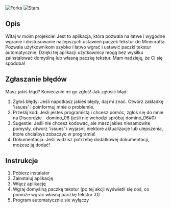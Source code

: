 ![Forks](https://img.shields.io/badge/forks-0-blue)
![Stars](https://img.shields.io/badge/stars-9-yellow)

## Opis
Witaj w moim projekcie! Jest to aplikacja, która pozwala na łatwe i wygodne wgranie i dostosowanie najlepszych ustawień paczek tekstur do Minecrafta. Pozwala użytkownikom szybko i łatwo wgrać i ustawić paczki tekstur automatycznie. Dzięki tej aplikacji użytkownicy mogą bez wysiłku zainstalować domyślną lub własną paczkę tekstur. Mam nadzieję, że Ci się spodoba!

## Zgłaszanie błędów
Masz jakiś błąd? Koniecznie mi go zgłoś! Jak zgłosić błąd:
1. Zgłoś błędy: Jeśli napotkasz jakieś błędy, daj mi znać. Otwórz zakładkę 'issues' i poinformuj mnie o problemie.
2. Prześlij kod: Jeśli jesteś programistą i chcesz pomóc, zgłoś się do mnie na Discordzie - domino_06 (jeśli nie wchodzi spróbuj domino_06#0)
3. Sugestie: Jeśli nie chcesz kodowac, ale masz jakies niesamowite pomysly, otworz 'issues' i wyjasnij niektore aktualizacje lub ulepszenia, ktore chcialbys zobaczyc w programie!
4. Dokumentacja: Jeśli widzisz potrzebę dodatkowej dokumentacji, możesz ją dodać!

## Instrukcje
1. Pobierz instalator
2. Zainstaluj aplikację
3. Włącz aplikację
4. Wgraj domyślną paczkę tekstur (po tej akcji wyświetli się coś, co pomoże wgrać własną paczkę tekstur :D)
5. Program automatycznie sie wyłączy
